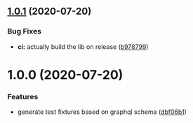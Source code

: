 ## [1.0.1](https://github.com/yeet-bix/graphql-codegen-fixtures/compare/v1.0.0...v1.0.1) (2020-07-20)


### Bug Fixes

* **ci:** actually build the lib on release ([b978799](https://github.com/yeet-bix/graphql-codegen-fixtures/commit/b97879957b4d233f27aaf091b47ba7e27d09be34))

# 1.0.0 (2020-07-20)


### Features

* generate test fixtures based on graphql schema ([dbf06b1](https://github.com/yeet-bix/graphql-codegen-fixtures/commit/dbf06b1fcd1d14258778a70536b5f2e5f82dbcb9))
